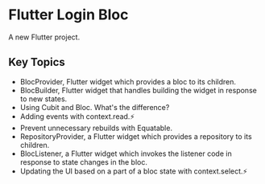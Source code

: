 # Flutter Login Bloc

A new Flutter project.

## Key Topics

- BlocProvider, Flutter widget which provides a bloc to its children.
- BlocBuilder, Flutter widget that handles building the widget in response to new states.
- Using Cubit and Bloc. What's the difference?
- Adding events with context.read.⚡
- Prevent unnecessary rebuilds with Equatable.
- RepositoryProvider, a Flutter widget which provides a repository to its children.
- BlocListener, a Flutter widget which invokes the listener code in response to state changes in the bloc.
- Updating the UI based on a part of a bloc state with context.select.⚡

